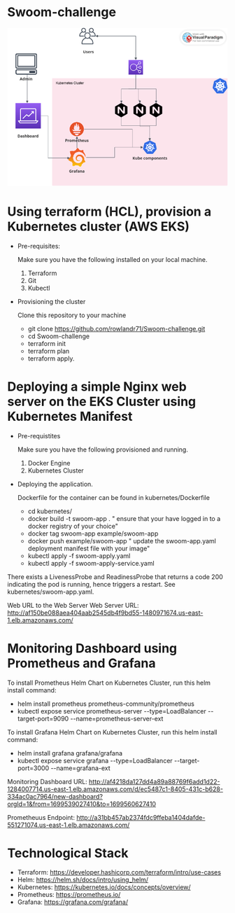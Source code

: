# Swoom-challenge


![Diagram](./swoom-diagram.png)


# Using terraform (HCL), provision a Kubernetes cluster (AWS EKS)

* Pre-requisites: 

  Make sure you have the following installed on your local machine.
    1. Terraform
    2. Git
    3. Kubectl

* Provisioning the cluster

  Clone this repository to your machine
    * git clone https://github.com/rowlandr71/Swoom-challenge.git
    * cd Swoom-challenge
    * terraform init
    * terraform plan
    * terraform apply.

# Deploying a simple Nginx web server on the EKS Cluster using Kubernetes Manifest

* Pre-requistites

  Make sure you have the following provisioned and running.
  1. Docker Engine
  2. Kubernetes Cluster

* Deploying the application.

  Dockerfile for the container can be found in kubernetes/Dockerfile
    * cd kubernetes/
    * docker build -t swoom-app .
    " ensure that your have logged in to a docker registry of your choice"
    * docker tag swoom-app example/swoom-app
    * docker push example/swoom-app
    " update the swoom-app.yaml deployment manifest file with your image"
    * kubectl apply -f swoom-apply.yaml
    * kubectl apply -f swoom-apply-service.yaml

There exists a LivenessProbe and ReadinessProbe that returns a code 200 indicating the pod is running, hence triggers a restart. See kubernetes/swoom-app.yaml.

Web URL to the Web Server
Web Server URL: http://af150be088aea404aab2545db4f9bd55-1480971674.us-east-1.elb.amazonaws.com/

# Monitoring Dashboard using Prometheus and Grafana

To install Prometheus Helm Chart on Kubernetes Cluster, run this helm install command:
* helm install prometheus prometheus-community/prometheus
* kubectl expose service prometheus-server --type=LoadBalancer --target-port=9090 --name=prometheus-server-ext

To install Grafana Helm Chart on Kubernetes Cluster, run this helm install command:
* helm install grafana grafana/grafana
* kubectl expose service grafana --type=LoadBalancer --target-port=3000 --name=grafana-ext

Monitoring Dashboard URL: http://af4218da127dd4a89a88769f6add1d22-1284007714.us-east-1.elb.amazonaws.com/d/ec5487c1-8405-431c-b628-334ac0ac7964/new-dashboard?orgId=1&from=1699539027410&to=1699560627410

Prometheuus Endpoint: http://a31bb457ab2374fdc9ffeba1404dafde-551271074.us-east-1.elb.amazonaws.com/

# Technological Stack

* Terraform: https://developer.hashicorp.com/terraform/intro/use-cases
* Helm: https://helm.sh/docs/intro/using_helm/
* Kubernetes: https://kubernetes.io/docs/concepts/overview/
* Prometheus: https://prometheus.io/
* Grafana: https://grafana.com/grafana/
